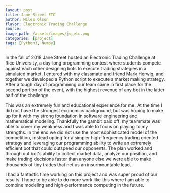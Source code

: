 ```yaml
---
layout: post
title: Jane Street ETC
author: Miles Olson
flavor: Electronic Trading Challenge
source: 
image_path: /assets/images/js_etc.png
categories: [project]
tags: [Python3, Numpy]
---
```


In the fall of 2018 Jane Street hosted an Electronic Trading Challenge at Rice University, a day-long programming contest where students compete against each other designing bots to execute trading strategies in a simulated market.
I entered with my classmate and friend Mark Herwig, and together we developed a Python script to execute a market making strategy.
After a tough day of programming our team came in first place for the second portion of the event, with the highest revenue of any bot in the latter half of the challenge.

This was an extremely fun and educational experience for me.
At the time I did not have the strongest economics background, but was hoping to make up for it with my strong foundation in software engineering and mathematical modeling.
Thankfully the gambit paid off; my teammate was able to cover my weakness and I was able to focus on playing to my strengths.
In the end we did not use the most sophisticated model of the competition, instead opting for a simpler high-frequency trading oriented strategy and leveraging our programming ability to write an extremely efficient bot that could outspeed our opponents.
The plan worked and through out bot's ability to collect market data, analyze our position, and make trading decisions faster than anyone else we were able to make thousands of tiny trades that net us an insurmountable lead.

I had a fantastic time working on this project and was super proud of our results. I hope to be able to do more work like this where I am able to combine modeling and high-performance computing in the future.